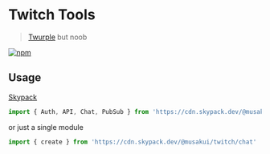 # Twitch Tools
> [Twurple](https://github.com/twurple/twurple) but noob

[![npm](https://img.shields.io/npm/v/@musakui/twitch.svg)](https://www.npmjs.com/package/@musakui/twitch)

## Usage

[Skypack](https://www.skypack.dev/view/@musakui/twitch)

```js
import { Auth, API, Chat, PubSub } from 'https://cdn.skypack.dev/@musakui/twitch'
```

or just a single module

```js
import { create } from 'https://cdn.skypack.dev/@musakui/twitch/chat'
```

